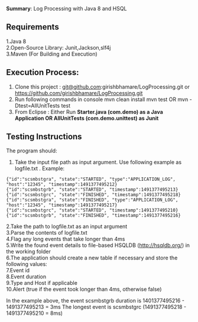 **Summary**:
Log Processing with Java 8 and  HSQL 

Requirements
------------
1.Java 8 <br />
2.Open-Source Library: Junit,Jackson,slf4j <br />
3.Maven (For Building and Execution)

Execution Process:
-----------
1. Clone this project : git@github.com:girishbhamare/LogProcessing.git or https://github.com/girishbhamare/LogProcessing.git
2. Run following commands in console 
mvn clean install
mvn test OR mvn -Dtest=AllUnitTests test
3. From Eclipse : Either Run **Starter.java (com.demo) as a Java Application  OR AllUnitTests (com.demo.unittest) as Junit** 

Testing Instructions
--------------------

The program should:
1. Take the input file path as input argument. Use following example as logfile.txt
. Example:
```
{"id":"scsmbstgra", "state":"STARTED", "type":"APPLICATION_LOG",
"host":"12345", "timestamp":1491377495212}
{"id":"scsmbstgrb", "state":"STARTED", "timestamp":1491377495213}
{"id":"scsmbstgrc", "state":"FINISHED", "timestamp":1491377495218}
{"id":"scsmbstgra", "state":"FINISHED", "type":"APPLICATION_LOG",
"host":"12345", "timestamp":1491377495217}
{"id":"scsmbstgrc", "state":"STARTED", "timestamp":1491377495210}
{"id":"scsmbstgrb", "state":"FINISHED", "timestamp":1491377495216}
```
2.Take the path to logfile.txt as an input argument<br />
3.Parse the contents of logfile.txt <br />
4.Flag any long events that take longer than 4ms <br />
5.Write the found event details to file-based HSQLDB (http://hsqldb.org/) in the working folder <br />
6.The application should create a new table if necessary and store the following values: <br />
7.Event id <br />
8.Event duration <br />
9.Type and Host if applicable <br />
10.Alert (true if the event took longer than 4ms, otherwise false) <br />

In the example above, the event scsmbstgrb duration is 1401377495216 - 1491377495213 = 3ms
The longest event is scsmbstgrc (1491377495218 - 1491377495210 = 8ms)

